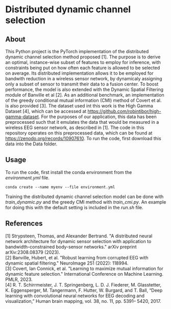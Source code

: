 # Distributed dynamic channel selection

## About

This Python project is the PyTorch implementation of the distributed dynamic channel selection method proposed [1]. The purpose is to derive an optimal, instance-wise subset of features to employ for inference, with constraints being put on how often each feature is allowed to be selected on average. Its distributed implementation allows it to be employed for bandwith reduction in a wireless sensor network, by dynamicaly assigning only a subset of sensor to transmit their data to a fusion center. To boost performance, the model is also extended with the Dynamic Spatial Filtering module of Banville et al [2]. As an additional benchmark, an implementation of the greedy conditional mutual information (CMI) method of Covert et al. is also provided [3]. The dataset used int this work is the High Gamma Dataset [4], which can be accessed at https://github.com/robintibor/high-gamma-dataset. For the purposes of our application, this data has been preprocessed such that it emulates the data that would be measured in a wireless EEG sensor network, as described in [1]. The code in this repository operates on this preprocessed data, which can be found at https://zenodo.org/records/10907610. To run the code, first download this data into the Data folder.

## Usage

To run the code, first install the conda environment from the *environment.yml* file.
```
conda create --name myenv --file environment.yml
```
Training the distributed dynamic channel selection model can be done with *train_dynamic.py* and the greedy CMI method with *train_cmi.py*. An example for doing this with the default setting is included in the *run.sh* file.

 ## References
 
[1] Strypsteen, Thomas, and Alexander Bertrand. "A distributed neural network architecture for dynamic sensor selection with application to bandwidth-constrained body-sensor networks." arXiv preprint arXiv:2308.08379 (2023). <br />
[2] Banville, Hubert, et al. "Robust learning from corrupted EEG with dynamic spatial filtering." NeuroImage 251 (2022): 118994. <br />
[3] Covert, Ian Connick, et al. "Learning to maximize mutual information for dynamic feature selection." International Conference on Machine Learning. PMLR, 2023. <br />
[4] R. T. Schirrmeister, J. T. Springenberg, L. D. J. Fiederer, M. Glasstetter, K. Eggensperger, M. Tangermann, F. Hutter, W. Burgard, and T. Ball, “Deep learning with convolutional neural networks for EEG decoding and visualization,” Human brain mapping, vol. 38, no. 11, pp. 5391– 5420, 2017.
